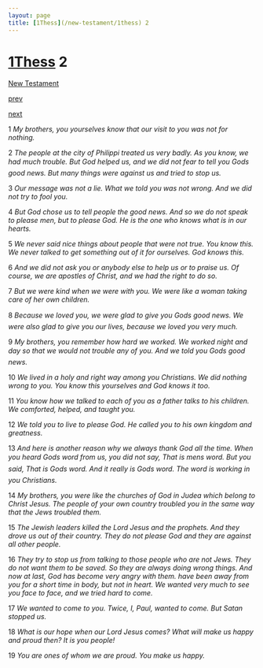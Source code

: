 ```yaml
---
layout: page
title: [1Thess](/new-testament/1thess) 2
---
```


# [1Thess](/new-testament/1thess) 2

[New Testament](/new-testament)


[prev](/new-testament/1thess/1thess-1.html)


[next](/new-testament/1thess/1thess-3.html)

1 _My brothers, you yourselves know that our visit to you was not for nothing._

2 _The people at the city of Philippi treated us very badly. As you know, we had much trouble. But God helped us, and we did not fear to tell you Gods good news. But many things were against us and tried to stop us._

3 _Our message was not a lie. What we told you was not wrong. And we did not try to fool you._

4 _But God chose us to tell people the good news. And so we do not speak to please men,  but to please God. He is the one who knows what is in our hearts._

5 _We never said nice things about people that were not true. You know this. We never talked to get something out of it for ourselves. God knows this._

6 _And we did not ask you or anybody else to help us or to praise us. Of course, we are apostles of Christ, and we had the right to do so._

7 _But we were kind when we were with you. We were like a woman taking care of her own children._

8 _Because we loved you, we were glad to give you Gods good news. We were also glad to give you our lives, because we loved you very much._

9 _My brothers, you remember how hard we worked. We worked night and day so that we would not trouble any of you. And we told you Gods good news._

10 _We lived in a holy and right way among you Christians. We did nothing wrong to you.  You know this yourselves and God knows it too._

11 _You know how we talked to each of you as a father talks to his children. We comforted,  helped, and taught you._

12 _We told you to live to please God. He called you to his own kingdom and greatness._

13 _And here is another reason why we always thank God all the time. When you heard Gods word from us, you did not say, That is mens word. But you said, That is Gods word. And it really is Gods word. The word is working in you Christians._

14 _My brothers, you were like the churches of God in Judea which belong to Christ Jesus.  The people of your own country troubled you in the same way that the Jews troubled them._

15 _The Jewish leaders killed the Lord Jesus and the prophets. And they drove us out of their country. They do not please God and they are against all other people._

16 _They try to stop us from talking to those people who are not Jews. They do not want them to be saved. So they are always doing wrong things. And now at last, God has become very angry with them. have been away from you for a short time in body, but not in heart. We wanted very much to see you face to face, and we tried hard to come._

17 _We wanted to come to you. Twice, I, Paul, wanted to come. But Satan stopped us._

18 _What is our hope when our Lord Jesus comes? What will make us happy and proud then? It is you people!_

19 _You are ones of whom we are proud. You make us happy._

